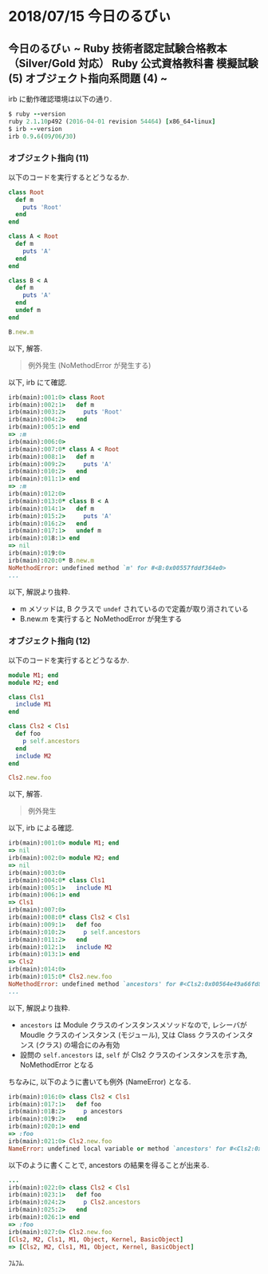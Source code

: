 # 2018/07/15 今日のるびぃ

## 今日のるびぃ ~ Ruby 技術者認定試験合格教本 （Silver/Gold 対応） Ruby 公式資格教科書 模擬試験 (5) オブジェクト指向系問題 (4) ~

irb に動作確認環境は以下の通り.

```ruby
$ ruby --version
ruby 2.1.10p492 (2016-04-01 revision 54464) [x86_64-linux]
$ irb --version
irb 0.9.6(09/06/30)
```

### オブジェクト指向 (11)

以下のコードを実行するとどうなるか.

```ruby
class Root
  def m
    puts 'Root'
  end
end

class A < Root
  def m
    puts 'A'
  end
end

class B < A
  def m
    puts 'A'
  end
  undef m
end

B.new.m
```

以下, 解答.

> 例外発生 (NoMethodError が発生する)

以下, irb にて確認.

```ruby
irb(main):001:0> class Root
irb(main):002:1>   def m
irb(main):003:2>     puts 'Root'
irb(main):004:2>   end
irb(main):005:1> end
=> :m
irb(main):006:0> 
irb(main):007:0* class A < Root
irb(main):008:1>   def m
irb(main):009:2>     puts 'A'
irb(main):010:2>   end
irb(main):011:1> end
=> :m
irb(main):012:0> 
irb(main):013:0* class B < A
irb(main):014:1>   def m
irb(main):015:2>     puts 'A'
irb(main):016:2>   end
irb(main):017:1>   undef m
irb(main):018:1> end
=> nil
irb(main):019:0> 
irb(main):020:0* B.new.m
NoMethodError: undefined method `m' for #<B:0x00557fddf364e0>
...
```

以下, 解説より抜粋.

* m メソッドは, B クラスで `undef` されているので定義が取り消されている
* B.new.m を実行すると NoMethodError が発生する

### オブジェクト指向 (12)

以下のコードを実行するとどうなるか.

```ruby
module M1; end
module M2; end

class Cls1
  include M1
end

class Cls2 < Cls1
  def foo
    p self.ancestors
  end
  include M2
end

Cls2.new.foo
```

以下, 解答.

> 例外発生

以下, irb による確認.

```ruby
irb(main):001:0> module M1; end
=> nil
irb(main):002:0> module M2; end
=> nil
irb(main):003:0> 
irb(main):004:0* class Cls1
irb(main):005:1>   include M1
irb(main):006:1> end
=> Cls1
irb(main):007:0> 
irb(main):008:0* class Cls2 < Cls1
irb(main):009:1>   def foo
irb(main):010:2>     p self.ancestors
irb(main):011:2>   end
irb(main):012:1>   include M2
irb(main):013:1> end
=> Cls2
irb(main):014:0> 
irb(main):015:0* Cls2.new.foo
NoMethodError: undefined method `ancestors' for #<Cls2:0x00564e49a66fd8>
...
```

以下, 解説より抜粋.

* `ancestors` は Module クラスのインスタンスメソッドなので, レシーバが Moudle クラスのインスタンス (モジュール), 又は Class クラスのインスタンス (クラス) の場合にのみ有効
* 設問の `self.ancestors` は, `self` が Cls2 クラスのインスタンスを示す為, NoMethodError となる

ちなみに, 以下のように書いても例外 (NameError) となる.

```ruby
irb(main):016:0> class Cls2 < Cls1
irb(main):017:1>   def foo
irb(main):018:2>     p ancestors
irb(main):019:2>   end
irb(main):020:1> end
=> :foo
irb(main):021:0> Cls2.new.foo
NameError: undefined local variable or method `ancestors' for #<Cls2:0x00564e49a37990>
```

以下のように書くことで, ancestors の結果を得ることが出来る.

```ruby
...
irb(main):022:0> class Cls2 < Cls1
irb(main):023:1>   def foo
irb(main):024:2>     p Cls2.ancestors
irb(main):025:2>   end
irb(main):026:1> end
=> :foo
irb(main):027:0> Cls2.new.foo
[Cls2, M2, Cls1, M1, Object, Kernel, BasicObject]
=> [Cls2, M2, Cls1, M1, Object, Kernel, BasicObject]
```

ﾌﾑﾌﾑ.
